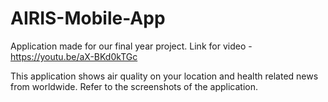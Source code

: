 # AIRIS-Mobile-App

Application made for our final year project.
Link for video - https://youtu.be/aX-BKd0kTGc

This application shows air quality on your location and health related news from worldwide. Refer to the screenshots of the application.
